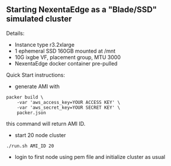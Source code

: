 ## Starting NexentaEdge as a "Blade/SSD" simulated cluster

Details:

* Instance type r3.2xlarge
* 1 ephemeral SSD 160GB mounted at /mnt
* 10G ixgbe VF, placement group, MTU 3000
* NexentaEdge docker container pre-pulled

Quick Start instructions:

* generate AMI with

``` 
packer build \
	-var 'aws_access_key=YOUR ACCESS KEY' \
	-var 'aws_secret_key=YOUR SECRET KEY' \
	packer.json
```

this command will return AMI ID.


* start 20 node cluster

```
./run.sh AMI_ID 20
```

* login to first node using pem file and initialize cluster as usual
